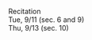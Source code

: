
<div class="recitation">
<div class="column_date">
<p markdown="block">
Recitation  <br>
Tue, 9/11 (sec. 6 and 9)<br>
Thu, 9/13 (sec. 10)
</p>
</div>

<div class="column_recitation">
<p markdown="block">



</p>
</div>

</div>

